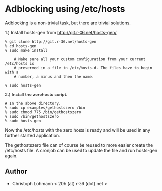 Adblocking using /etc/hosts
===========================

Adblocking is a non-trivial task, but there are trivial solutions.

1.) Install hosts-gen from http://git.r-36.net/hosts-gen/

	% git clone http://git.r-36.net/hosts-gen
	% cd hosts-gen
	% sudo make install

        # Make sure all your custom configuration from your current /etc/hosts is
        # preserved in a file in /etc/hosts.d. The files have to begin with a
        # number, a minus and then the name.

	% sudo hosts-gen

2.) Install the zerohosts script.

	# In the above directory.
	% sudo cp examples/gethostszero /bin
	% sudo chmod 775 /bin/gethostszero
	% sudo /bin/gethostszero
	% sudo hosts-gen 

Now the /etc/hosts with the zero hosts is ready and will be used in any
further started application.

The gethostszero file can of course be reused to more easier create the
/etc/hosts file. A cronjob can be used to update the file and run hosts-gen
again.

Author
------

* Christoph Lohmann < 20h (at) r-36 (dot) net >

